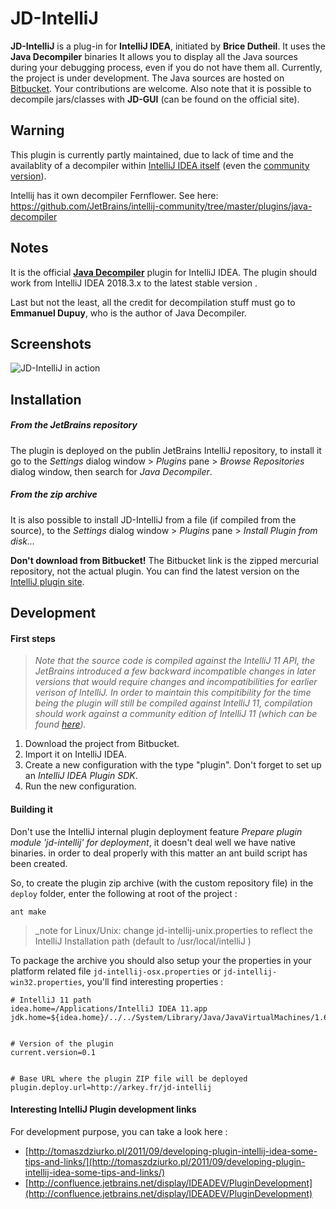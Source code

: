 # JD-IntelliJ #

**JD-IntelliJ** is a plug-in for **IntelliJ IDEA**, initiated by **Brice Dutheil**. It uses the **Java Decompiler** binaries It allows you to display all the Java sources during your debugging process, even if you do not have them all. Currently, the project is under development. The Java sources are hosted on [Bitbucket](java.decompiler.free.fr/?q=jdintellij). Your contributions are welcome.
Also note that it is possible to decompile jars/classes with **JD-GUI** (can be found on the official site).

## Warning ##

This plugin is currently partly maintained, due to lack of time and the availablity of a decompiler within [IntelliJ IDEA itself](https://www.jetbrains.com/idea/features/#built-in-tools) (even the [community version](https://www.jetbrains.com/idea/features/editions_comparison_matrix.html)).

Intellij has it own decompiler Fernflower. See here: https://github.com/JetBrains/intellij-community/tree/master/plugins/java-decompiler


## Notes ##

It is the official [**Java Decompiler**](http://jd.benow.ca/) plugin for IntelliJ IDEA. The plugin should work from IntelliJ IDEA 2018.3.x to the latest stable version .

Last but not the least, all the credit for decompilation stuff must go to **Emmanuel Dupuy**, who is the author of Java Decompiler.


## Screenshots ##

![JD-IntelliJ in action](http://jd.benow.ca/img/screenshot16.png)

## Installation ##

##### From the JetBrains repository #####

The plugin is deployed on the publin JetBrains IntelliJ repository, to install it go to the _Settings_ dialog window > _Plugins_ pane > _Browse Repositories_ dialog window, then search for _Java Decompiler_.

##### From the zip archive #####

It is also possible to install JD-IntelliJ from a file (if compiled from the source), to the _Settings_ dialog window > _Plugins_ pane > _Install Plugin from disk..._

**Don't download from Bitbucket!** The Bitbucket link is the zipped mercurial repository, not the actual plugin. You can find the latest version on the [IntelliJ plugin site](http://plugins.jetbrains.com/plugin/7100).

## Development ##

#### First steps ####

> _Note that the source code is compiled against the IntelliJ 11 API, the JetBrains introduced a few backward incompatible changes in later
versions that would require changes and incompatibilities for earlier verison of IntelliJ. In order to maintain this compitibility for
the time being the plugin will still be compiled against IntelliJ 11, compilation should work against a community edition of IntelliJ 11
(which can be found [here](http://devnet.jetbrains.com/docs/DOC-1228))._


1. Download the project from Bitbucket.
2. Import it on IntelliJ IDEA.
3. Create a new configuration with the type "plugin". Don't forget to set up an _IntelliJ IDEA Plugin SDK_.
4. Run the new configuration.

#### Building it ####

Don't use the IntelliJ internal plugin deployment feature _Prepare plugin module 'jd-intellij' for deployment_, it
doesn't deal well we have native binaries. in order to deal properly with this matter an ant build script has
been created.

So, to create the plugin zip archive (with the custom repository file) in the `deploy` folder, enter the following at
root of the project :

    ant make

> _note for Linux/Unix: change jd-intellij-unix.properties to reflect the IntelliJ Installation path (default to /usr/local/intelliJ ) 



To package the archive you should also setup your the properties in your platform related file
`jd-intellij-osx.properties` or `jd-intellij-win32.properties`, you'll find interesting properties :


    # IntelliJ 11 path
    idea.home=/Applications/IntelliJ IDEA 11.app
    jdk.home=${idea.home}/../../System/Library/Java/JavaVirtualMachines/1.6.0.jdk


    # Version of the plugin
    current.version=0.1


    # Base URL where the plugin ZIP file will be deployed
    plugin.deploy.url=http://arkey.fr/jd-intellij

#### Interesting IntelliJ Plugin development links ####

For development purpose, you can take a look here :

- [http://tomaszdziurko.pl/2011/09/developing-plugin-intellij-idea-some-tips-and-links/](http://tomaszdziurko.pl/2011/09/developing-plugin-intellij-idea-some-tips-and-links/)
- [http://confluence.jetbrains.net/display/IDEADEV/PluginDevelopment](http://confluence.jetbrains.net/display/IDEADEV/PluginDevelopment)

